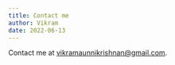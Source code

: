 ```yaml
---
title: Contact me
author: Vikram
date: 2022-06-13
---
```


Contact me at <vikramaunnikrishnan@gmail.com>.